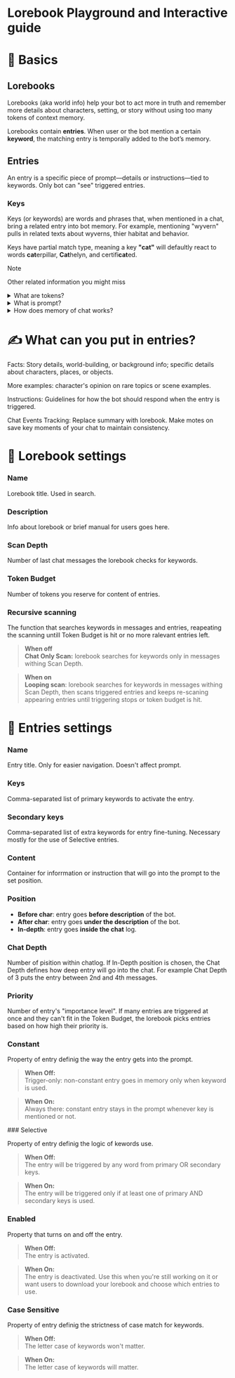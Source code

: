 # Lorebook Playground and Interactive guide



# 🧩 Basics

## Lorebooks

Lorebooks (aka world info) help your bot to act more in truth and remember more details about characters, setting, or story without using too many tokens of context memory. 

Lorebooks contain **entries**. When user or the bot mention a certain **keyword**, the matching entry is temporally added to the bot’s memory.

## Entries

An entry is a specific piece of prompt—details or instructions—tied to keywords. Only  bot can "see" triggered entries.

### Keys

Keys (or keywords) are words and phrases that, when mentioned in a chat, bring a related entry into bot memory. For example, mentioning "wyvern" pulls in related texts about wyverns, thier habitat and behavior. 

Keys have partial match type, meaning a key **"cat"** will defaultly react to words **cat**erpillar, **Cat**helyn, and certifi**cat**ed.


> [!NOTE]
> Other related information you might miss
> <details><summary>What are tokens?</summary>
>  Tokens are the smallest bits of text AI uses to process and understand language. If people use letters and words, AI uses tokens. 1 token might be a word or a fragment. On average, 1 token is 3.7 symbols, but this varies by model. LLaMA, Mistral, DeepSeek, and GPT each tokenize differently.
> See it yourself on 🔗 [Huggingface tokenizer playground](https://www.notion.so/%5B%3Chttps://huggingface.co/spaces/Xenova/the-tokenizer-playground%3E%5D(%3Chttps://huggingface.co/spaces/Xenova/the-tokenizer-playground%3E))
>  </details>
> <details><summary>What is prompt?</summary>
>  
>  </details>
> <details>
>  <summary>How does memory of chat works?</summary>
>  
>  </details>



# ✍ What can you put in entries?

Facts: Story details, world-building, or background info; specific details about characters, places, or objects.

More examples: character's opinion on rare topics or scene examples.

Instructions: Guidelines for how the bot should respond when the entry is triggered.

Chat Events Tracking: Replace summary with lorebook. Make motes on save key moments of your chat to maintain consistency.

# 📖 Lorebook settings

### Name  
Lorebook title. Used in search.

### Description 
Info about lorebook or brief manual for users goes here.

### Scan Depth
Number of last chat messages the lorebook checks for keywords.

### Token Budget
Number of tokens you reserve for content of entries.

### Recursive scanning

The function that searches keywords in messages and entries, reapeating the scanning untill Token Budget is hit or no more ralevant entries left.  

> **When off**  
**Chat Only Scan:** lorebook searches for keywords only in messages withing Scan Depth. 

> **When on**  
**Looping scan**: lorebook searches for keywords in messages withing Scan Depth, then scans triggered entries and keeps re-scaning appearing entries until triggering stops or token budget is hit.

# 💬 Entries settings

### Name

Entry title. Only for easier navigation. Doesn't affect prompt.

### Keys

Comma-separated list of primary keywords to activate the entry. 

### Secondary keys 

Comma-separated list of extra keywords for entry fine-tuning. Necessary mostly for the use of Selective entries. 

### Content

Container for inforrmation or instruction that will go into the prompt to the set position.

### Position

- **Before char**: entry goes **before description** of the bot.
- **After char**: entry goes **under the description** of the bot.
- **In-depth**: entry goes **inside the chat** log.

### Chat Depth

Number of pisition within chatlog. If In-Depth position is chosen, the Chat Depth defines how deep entry will go into the chat. For example Chat Depth of 3 puts the entry between 2nd and 4th messages. 

### Priority

Number of entry's "importance level". If many entries are triggered at once and they can't fit in the Token Budget, the lorebook picks entries based on how high their priority is.


### Constant

Property of entry definig the way the entry gets into the prompt.

> **When Off:**   
Trigger-only: non-constant entry goes in memory only when keyword is used.

> **When On:**  
Always there: constant entry stays in the prompt whenever key is mentioned or not. 

### Selective 

Property of entry definig the logic of kewords use. 

> **When Off:**  
> The entry will be triggered by any word from primary OR secondary keys.

> **When On:**  
> The entry will be triggered only if at least one of primary AND secondary keys is used. 

### Enabled

Property that turns on and off the entry.

> **When Off:**  
> The entry is activated.

> **When On:**  
> The entry is deactivated. Use this when you're still working on it or want users to download your lorebook and choose which entries to use. 

### Case Sensitive

Property of entry definig the strictness of case match for keywords. 

> **When Off:**  
> The letter case of keywords won't matter.

> **When On:**  
> The letter case of keywords will matter.